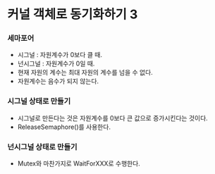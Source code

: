 # 커널 객체로 동기화하기 3

### 세마포어

* 시그널 : 자원계수가 0보다 클 때.
* 넌시그널 : 자원계수가 0일 때.
* 현재 자원의 계수는 최대 자원의 계수를 넘을 수 없다.
* 자원계수는 음수가 되지 않는다.

### 시그널 상태로 만들기
* 시그널로 만든다는 것은 자원계수를 0보다 큰 값으로 증가시킨다는 것이다.
* ReleaseSemaphore()를 사용한다.

### 넌시그널 상태로 만들기
* Mutex와 마찬가지로 WaitForXXX로 수행한다.
